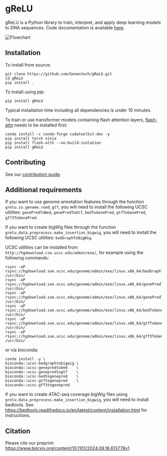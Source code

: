 # gReLU

gReLU is a Python library to train, interpret, and apply deep learning models to DNA sequences. Code documentation is available [here](https://genentech.github.io/gReLU/).

![Flowchart](media/flowchart.jpg)

## Installation

To install from source:

```shell
git clone https://github.com/Genentech/gReLU.git
cd gReLU
pip install .
```

To install using pip:

```shell
pip install gReLU
```
Typical installation time including all dependencies is under 10 minutes.

To train or use transformer models containing flash attention layers, [flash-attn](https://github.com/Dao-AILab/flash-attention) needs to be installed first:
```shell
conda install -c conda-forge cudatoolkit-dev -y
pip install torch ninja
pip install flash-attn --no-build-isolation
pip install gReLU
```

## Contributing

See our [contribution guide](https://genentech.github.io/gReLU/contributing.html).

## Additional requirements

If you want to use genome annotation features through the function `grelu.io.genome.read_gtf`, you will need to install the following UCSC utilities: `genePredToBed`, `genePredToGtf`, `bedToGenePred`, `gtfToGenePred`, `gff3ToGenePred`.

If you want to create bigWig files through the function `grelu.data.preprocess.make_insertion_bigwig`, you will need to install the following UCSC utilities: `bedGraphToBigWig`.

UCSC utilities can be installed from `http://hgdownload.cse.ucsc.edu/admin/exe/`, for example using the following commands:

```shell
rsync -aP rsync://hgdownload.soe.ucsc.edu/genome/admin/exe/linux.x86_64/bedGraphToBigWig /usr/bin/
rsync -aP rsync://hgdownload.soe.ucsc.edu/genome/admin/exe/linux.x86_64/genePredToBed /usr/bin/
rsync -aP rsync://hgdownload.soe.ucsc.edu/genome/admin/exe/linux.x86_64/genePredToGtf /usr/bin/
rsync -aP rsync://hgdownload.soe.ucsc.edu/genome/admin/exe/linux.x86_64/bedToGenePred /usr/bin/
rsync -aP rsync://hgdownload.soe.ucsc.edu/genome/admin/exe/linux.x86_64/gtfToGenePred /usr/bin/
rsync -aP rsync://hgdownload.soe.ucsc.edu/genome/admin/exe/linux.x86_64/gff3ToGenePred /usr/bin/
```

or via bioconda:

```shell
conda install -y \
bioconda::ucsc-bedgraphtobigwig \
bioconda::ucsc-genepredtobed    \
bioconda::ucsc-genepredtogtf    \
bioconda::ucsc-bedtogenepred    \
bioconda::ucsc-gtftogenepred    \
bioconda::ucsc-gff3togenepred
```

If you want to create ATAC-seq coverage bigWig files using `grelu.data.preprocess.make_insertion_bigwig`, you will need to install bedtools. See https://bedtools.readthedocs.io/en/latest/content/installation.html for instructions.

## Citation

Please cite our preprint: https://www.biorxiv.org/content/10.1101/2024.09.18.613778v1
